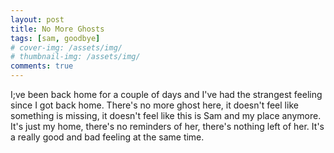```yaml
---
layout: post
title: No More Ghosts
tags: [sam, goodbye]
# cover-img: /assets/img/
# thumbnail-img: /assets/img/
comments: true
---
```

I;ve been back home for a couple of days and I've had the strangest feeling since I got back home. There's no more ghost here, it doesn't feel like something is missing, it doesn't feel like this is Sam and my place anymore. It's just my home, there's no reminders of her, there's nothing left of her. It's a really good and bad feeling at the same time.
